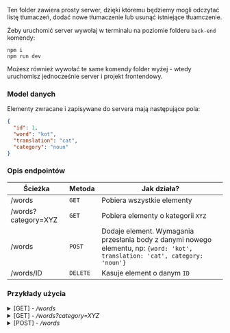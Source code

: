 Ten folder zawiera prosty serwer, dzięki któremu będziemy mogli odczytać listę tłumaczeń, dodać nowe tłumaczenie lub usunąć istniejące tłuamczenie.

Żeby uruchomić server wywołaj w terminalu na poziomie folderu `back-end` komendy:

```command
npm i
npm run dev
```

Możesz również wywołać te same komendy folder wyżej - wtedy uruchomisz jednocześnie server i projekt frontendowy.

### Model danych

Elementy zwracane i zapisywane do servera mają następujące pola:

```JSON
{
  "id": 1,
  "word": "kot",
  "translation": "cat",
  "category": "noun"
}
```

### Opis endpointów

| Ścieżka             | Metoda   | Jak działa?                                                                                                                   |
| ------------------- | -------- | ----------------------------------------------------------------------------------------------------------------------------- |
| /words              | `GET`    | Pobiera wszystkie elementy                                                                                                    |
| /words?category=XYZ | `GET`    | Pobiera elementy o kategorii `XYZ`                                                                                            |
| /words              | `POST`   | Dodaje element. Wymagania przesłania body z danymi nowego elementu, np: `{word: 'kot', translation: 'cat', category: 'noun'}` |
| /words/ID           | `DELETE` | Kasuje element o danym `ID`                                                                                                   |

### Przykłady użycia

<details>
 <summary> [GET] - <i>/words</i>  </summary>
<br>
Wywołanie:

```js
fetch("http://localhost:3000/words")
    .then((res) => res.json())
    .console.log((res) => res.json());
```

Consola:

```
[
    {
      "id": 1,
      "word": "kot",
      "translation": "cat",
      "category": "noun"
    },
    {
      "word": "skakać",
      "translation": "jump",
      "category": "verb",
      "id": 3
    }
  ]

```

</details>
<details>
 <summary> [GET] - <i>/words?category=XYZ</i>  </summary>
<br>
Wywołanie:

```js
fetch("http://localhost:3000/words?category=noun")
    .then((res) => res.json())
    .console.log((res) => res.json());
```

Consola:

```
[
    {
      "id": 1,
      "word": "kot",
      "translation": "cat",
      "category": "noun"
    }
  ]

```

## </details>

<details>
 <summary> [POST] - <i>/words</i>  </summary>
<br>
Wywołanie:

```js
        fetch("http://localhost:3000/words", {
            method: "POST",
            headers: {
                "Content-Type": "application/json",
            },
            body: JSON.stringify({word: 'pies', translation: 'dog', category:'}),
        })
            .then(res => res.json())
            .console.log(res => res.json());
```

Consola:

```
    {
      "id": 3,
      "word": "pies",
      "translation": "dog",
      "category": "noun"
    }

```

</details>
